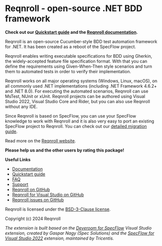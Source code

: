 # Reqnroll - open-source .NET BDD framework

**Check out our [Quickstart guide](http://go.reqnroll.net/quickstart/) and the [Reqnroll documentation](http://docs.reqnroll.net/).**

Reqnroll is an open-source Cucumber-style BDD test automation framework for .NET. It has been created as a reboot of the SpecFlow project.

Reqnroll enables writing executable specifications for BDD using Gherkin, the widely-accepted feature file specification format. With that you can define the requirements using Given-When-Then style scenarios and turn them to automated tests in order to verify their implementation.

Reqnroll works on all major operating systems (Windows, Linux, macOS), on all commonly used .NET implementations (including .NET Framework 4.6.2+ and .NET 8.0). For executing the automated scenarios, Reqnroll can use MsTest, NUnit or xUnit. Reqnroll projects can be authored using Visual Studio 2022, Visual Studio Core and Rider, but you can also use Reqnroll without any IDE.

Since Reqnroll is based on SpecFlow, you can use your SpecFlow knowledge to work with Reqnroll and it is also very easy to port an existing SpecFlow project to Reqnroll. You can check out our [detailed migration guide](https://go.reqnroll.net/guide-migrating-from-specflow).

Read more on the [Reqnroll website](https://www.reqnroll.net).

**Please help us and the other users by rating this package!**

**Useful Links**

* [Documentation](https://docs.reqnroll.net/)
* [Quickstart guide](http://go.reqnroll.net/quickstart/)
* [FAQ](https://go.reqnroll.net/faq)
* [Support](https://reqnroll.net/support)
* [Reqnroll on GitHub](https://github.com/reqnroll/Reqnroll)
* [Reqnroll for Visual Studio on GitHub](https://github.com/reqnroll/Reqnroll.VisualStudio)
* [Reqnroll issues on GitHub](https://github.com/reqnroll/Reqnroll/issues)

Reqnroll is licensed under the [BSD-3-Clause license](https://go.reqnroll.net/license).

Copyright (c) 2024 Reqnroll

*The extension is built based on the [Deveroom for SpecFlow](https://github.com/specsolutions/deveroom-visualstudio) Visual Studio extension, created by Gaspar Nagy (Spec Solutions) and the [SpecFlow for Visual Studio 2022](https://github.com/SpecFlowOSS/SpecFlow.VS) extension, maintained by Tricentis.*